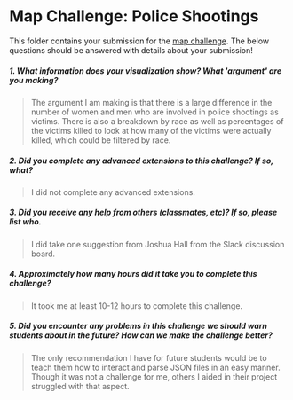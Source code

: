 # Map Challenge: Police Shootings

This folder contains your submission for the [map challenge](http://info343-joelross.rhcloud.com/challenges/map). The below questions should be answered with details about your submission!

##### 1. What information does your visualization show? What 'argument' are you making? #####
> The argument I am making is that there is a large difference in the number of women and men who are involved in police shootings as victims. There is also a breakdown by race as well as percentages of the victims killed to look at how many of the victims were actually killed, which could be filtered by race.

##### 2. Did you complete any advanced extensions to this challenge? If so, what? #####
> I did not complete any advanced extensions.

##### 3. Did you receive any help from others (classmates, etc)? If so, please list who. #####
> I did take one suggestion from Joshua Hall from the Slack discussion board.

##### 4. Approximately how many hours did it take you to complete this challenge? #####
> It took me at least 10-12 hours to complete this challenge.

##### 5. Did you encounter any problems in this challenge we should warn students about in the future? How can we make the challenge better? #####
> The only recommendation I have for future students would be to teach them how to interact and parse JSON files in an easy manner. Though it was not a challenge for me, others I aided in their project struggled with that aspect.
